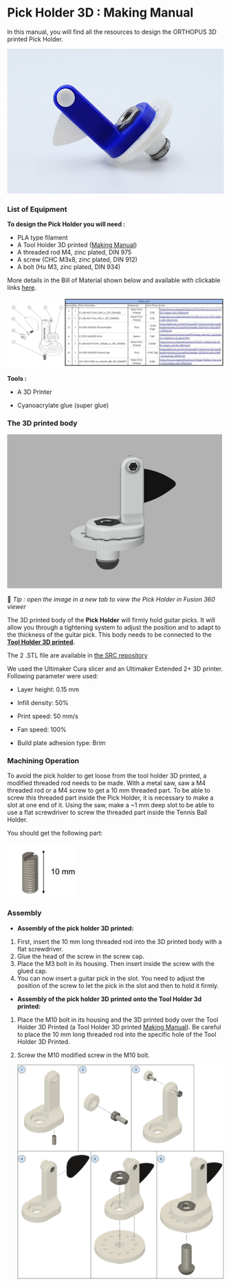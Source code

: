 # Pick Holder 3D : Making Manual

In this manual, you will find all the resources to design the ORTHOPUS 3D printed Pick Holder.

![Pick-holder_ORTHOPUS_3Dprinted](../assets/Pick-holder_ORTHOPUS_3Dprinted.JPG)

### **List of Equipment**

**To design the Pick Holder you will need :**

- PLA type filament
- A Tool Holder 3D printed ([Making Manual](https://github.com/orthopus/01-wrist/blob/main/docs/tool-holder-3D-printer/ToolHolder_3D_making-manual.md))
- A threaded rod M4, zinc plated, DIN 975
- A screw (CHC M3x8, zinc plated, DIN 912)
- A bolt (Hu M3, zinc plated, DIN 934)

More details in the Bill of Material shown below and available with clickable links [here](https://github.com/orthopus/01-mechanicals-tools/blob/main/src/GuitarPickHolder-3D/ILL-0307-%20PickHolder3Dprinted_BoM.pdf).

![ILL-0307-PickHolder3Dprinted_BoM](../assets/ILL-0307-PickHolder3Dprinted_BoM.jpg)

**Tools :**

- A 3D Printer

- Cyanoacrylate glue (super glue)

  


### **The 3D printed body**

[![PicksHolder_Fusion360viewer](../assets/PicksHolder_Fusion360viewer.png)](https://a360.co/3dsERMs)



🧐 *Tip : open the image in a new tab to view the Pick Holder in Fusion 360 viewer*



The 3D printed body of the **Pick Holder** will firmly hold guitar picks. It will allow you through a tightening system to adjust the position and to adapt to the thickness of the guitar pick. This body needs to be connected to the **[Tool Holder 3D printed](https://github.com/orthopus/01-wrist).**

The 2 .STL file are available in [the SRC repository](https://github.com/orthopus/01-mechanicals-tools/tree/main/src/GuitarPickHolder-3D)

We used the Ultimaker Cura slicer and an Ultimaker Extended 2+ 3D printer. Following parameter were used:

- Layer height: 0.15 mm

- Infill density: 50%

- Print speed: 50 mm/s

- Fan speed: 100%

- Build plate adhesion type: Brim

  

### **Machining Operation**

To avoid the pick holder to get loose from the tool holder 3D printed, a modified threaded rod needs to be made. With a metal saw, saw a M4 threaded rod or a M4 screw to get a 10 mm threaded part. To be able to screw this threaded part inside the Pick Holder, it is necessary to make a slot at one end of it. Using the saw, make a ~1 mm deep slot to be able to use a flat screwdriver to screw the threaded part inside the Tennis Ball Holder.

You should get the following part:

![ILL-0307-tige-filetee_10mm](../assets/ILL-0307-tige-filetee_10mm.jpg)


### **Assembly**

- **Assembly of the pick holder 3D printed:**

1. First, insert the 10 mm long threaded rod into the 3D printed body with a flat screwdriver. 
2. Glue the head of the screw in the screw cap. 
3. Place the M3 bolt in its housing. Then insert inside the screw with the glued cap.
4. You can now insert a guitar pick in the slot. You need to adjust the position of the screw to let the pick in the slot and then to hold it firmly.

- **Assembly of the pick holder 3D printed onto the Tool Holder 3d printed:**

1. Place the M10 bolt in its housing and the 3D printed body over the Tool Holder 3D Printed (a Tool Holder 3D printed [Making Manual](https://github.com/orthopus/01-wrist/blob/main/docs/tool-holder-3D-printer/ToolHolder_3D_making-manual.md)). Be careful to place the 10 mm long threaded rod into the specific hole of the Tool Holder 3D Printed.

2. Screw the M10 modified screw in the M10 bolt.

   
   
   ![Pick-holder_ORTHOPUS_assembly](../assets/Pick-holder_ORTHOPUS_assembly.jpg)
